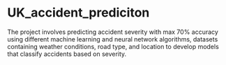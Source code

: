 # UK_accident_prediciton
The project involves predicting accident severity with max 70% accuracy using different machine learning and 
neural network algorithms, datasets containing weather conditions, road type, and location to develop models 
that classify accidents based on severity.
